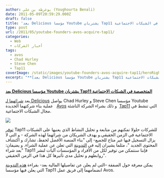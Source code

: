 ```yaml
---
author: يوغرطة بن علي (Youghourta Benali)
date: 2011-05-09T20:59:29.000Z
draft: false
title: 'بعد Delicious مؤسسا Youtube يشتريان Tap11 المتخصصة في الشبكات الاجتماعية '
type: post
url: /2011/05/youtube-founders-avos-acquire-tap11/
categories:
  - Web
  - أخبار الشركات
tags:
  - avos
  - Chad Hurley
  - Steve Chen
  - Tap11
coverImage: /static/images/youtube-founders-avos-acquire-tap11/heroRightHalf.png
excerpt: "**[بعد Delicious مؤسسا Youtube يشتريان Tap11 المتخصصة في الشبكات الاجتماعية](https://www.it-scoop.com/2011/05/youtube-founders-avos-acquire-tap11)**\n\nبعد [شرائهما لـ Delicious](https://www.it-scoop.com/2011/04/youtube-founders-acquire-delicious/) يواصل Chad Hurley و Steve Chen\_مؤسسا Youtube عملية بناء شركتهما الجديدة \_\_[Avos](http://avos.com/) و ذلك بشراء الشركة الناشئة \_[Tap11](http://tap11.com/) التي تنشط في مجال الشبكات الاجتماعية.\n\n\n\n[توفر](http://corp.tap11.com/?page_id=70) Tap11 للشركات حلولا"
---
```

**[بعد Delicious مؤسسا Youtube يشتريان Tap11 المتخصصة في الشبكات الاجتماعية](https://www.it-scoop.com/2011/05/youtube-founders-avos-acquire-tap11)**

بعد [شرائهما لـ Delicious](https://www.it-scoop.com/2011/04/youtube-founders-acquire-delicious/) يواصل Chad Hurley و Steve Chen مؤسسا Youtube عملية بناء شركتهما الجديدة   [Avos](http://avos.com/) و ذلك بشراء الشركة الناشئة  [Tap11](http://tap11.com/) التي تنشط في مجال الشبكات الاجتماعية.

![](/static/images/youtube-founders-avos-acquire-tap11/heroRightHalf.png)

[توفر](http://corp.tap11.com/?page_id=70) Tap11 للشركات حلولا تمكنهم من متابعة و تحليل النشاط الذي يعنيها على الشبكات الاجتماعية في الزمن الحقيقي.و يهدف الشريكان من شرائهما لهذه الشركة - و التي لا يزال التسجيل فيها غير متاح للجميع- إلى "بناء المنصة الأفضل لحفظ، تشارك و اكتشاف المحتوى الجديد "، مثلما يشيران إليه في [التدوينة](http://www.avos.com/youtube-founders-acquire-tap11/) التي تعلن عن عملية الشراء. و يضيفان: "بعد شراء Tap11 فإننا سنتمكن من توفير لكل من الأفراد و المؤسسات آليات لنشر روابطهم و تحليل مدى تأثيرها كل هذا في الزمن الحقيقي".

يمكن معرفة حول الصفقة –التي لم يعلن عن تفاصيلها المالية بعد- بقراءة [هذه التدوينة](http://corp.tap11.com/?p=619) التي يعلن فيها مؤسسا Tap11 انضمامهما إلى فريق عمل Avos.
